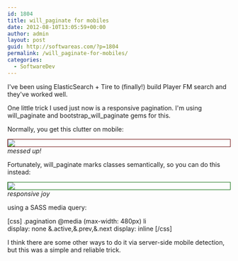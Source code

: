 ```yaml
---
id: 1804
title: will_paginate for mobiles
date: 2012-08-10T13:05:59+00:00
author: admin
layout: post
guid: http://softwareas.com/?p=1804
permalink: /will_paginate-for-mobiles/
categories:
  - SoftwareDev
---
```

I've been using ElasticSearch + Tire to (finally!) build Player FM search and they've worked well.

One little trick I used just now is a responsive pagination. I'm using will_paginate and bootstrap_will_paginate gems for this.

Normally, you get this clutter on mobile:

<div style='border: 1px solid #600;'>
<img src='http://i.imgur.com/Z5G01.png' />
</div>
<i>messed up!</i>

Fortunately, will_paginate marks classes semantically, so you can do this instead:

<div style='border: 1px solid #060;'>
<img src='http://i.imgur.com/BQPBS.png' />
</div>
<i>responsive joy</i>

using a SASS media query:

[css]
.pagination
  @media (max-width: 480px)
    li   
      display: none
      &.active,&.prev,&.next
        display: inline
[/css]

I think there are some other ways to do it via server-side mobile detection, but this was a simple and reliable trick.